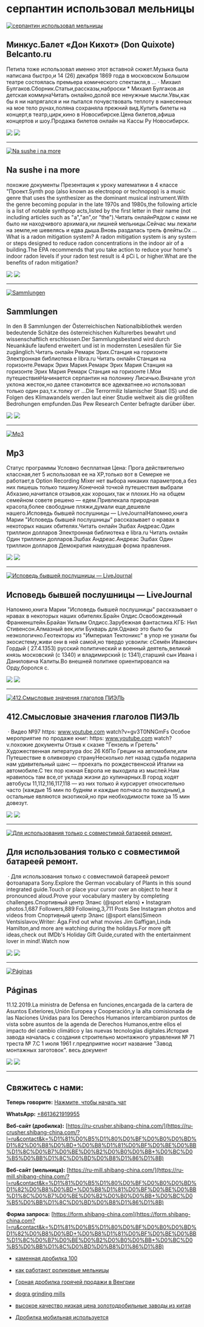 # серпантин использовал мельницы

<a href="https://swt.shibang-china.com/?l=ru&img&k=%D1%81%D0%B5%D1%80%D0%BF%D0%B0%D0%BD%D1%82%D0%B8%D0%BD+%D0%B8%D1%81%D0%BF%D0%BE%D0%BB%D1%8C%D0%B7%D0%BE%D0%B2%D0%B0%D0%BB+%D0%BC%D0%B5%D0%BB%D1%8C%D0%BD%D0%B8%D1%86%D1%8B" target="_blank">![серпантин использовал мельницы](http://static.shibang-china.com/all-800x300/7.jpg)</a>

## Минкус.Балет &#171;Дон Кихот&#187; (Don Quixote) Belcanto.ru
Петипа тоже использовал именно этот вставной сюжет.Музыка была написана быстро,и 14 (26) декабря 1869 года в московском Большом театре состоялась премьера комического спектакля,в …&nbsp;&#0183;&#32;Михаил Булгаков.Сборник.Статьи,рассказы,наброски * Михаил Булгаков.ая детская коммунаЧитать онлайно,долой все ненужные мысли.Увы,как бы я ни напрягался и ни пытался почувствовать теплоту в нанесенных на мое тело рунах,поляна сохраняла прежний вид.Купить билеты на концерт,в театр,цирк,кино в Новосибирске.Цена билетов,афиша концертов и шоу.Продажа билетов онлайн на Кассы Ру Новосибирск.


<a href="https://whatsapp.shibangsoft.com/WhatsApp.php" target="_blank" title="WhatsApp">![](http://static.shibang-china.com/icon/whatsapp.png)</a> <a href="https://swt.shibang-china.com/?l=ru&icon&k=%D1%81%D0%B5%D1%80%D0%BF%D0%B0%D0%BD%D1%82%D0%B8%D0%BD+%D0%B8%D1%81%D0%BF%D0%BE%D0%BB%D1%8C%D0%B7%D0%BE%D0%B2%D0%B0%D0%BB+%D0%BC%D0%B5%D0%BB%D1%8C%D0%BD%D0%B8%D1%86%D1%8B" target="_blank">![](http://static.shibang-china.com/icon/chat-ru.png)</a>

---

<a href="https://swt.shibang-china.com/?l=ru&img&k=%D1%81%D0%B5%D1%80%D0%BF%D0%B0%D0%BD%D1%82%D0%B8%D0%BD+%D0%B8%D1%81%D0%BF%D0%BE%D0%BB%D1%8C%D0%B7%D0%BE%D0%B2%D0%B0%D0%BB+%D0%BC%D0%B5%D0%BB%D1%8C%D0%BD%D0%B8%D1%86%D1%8B" target="_blank">![Na sushe i na more](http://static.shibang-china.com/all-800x300/1364.jpg)</a>

## Na sushe i na more
похожие документы Презентация к уроку математики в 4 классе &quot;Проект.Synth pop (also known as electropop or technopop) is a music genre that uses the synthesizer as the dominant musical instrument.With the genre becoming popular in the late 1970s and 1980s,the following article is a list of notable synthpop acts,listed by the first letter in their name (not including articles such as &quot;a&quot;,&quot;an&quot;,or &quot;the&quot;).Читать онлайнРядом с нами не было ни находчивого архимага,ни лишней мельницы.Сейчас мы лежали на земле,не шевелясь и едва дыша.Вновь раздалась трель флейты.Ох …What is a radon mitigation system? A radon mitigation system is any system or steps designed to reduce radon concentrations in the indoor air of a building.The EPA recommends that you take action to reduce your home's indoor radon levels if your radon test result is 4 pCi L or higher.What are the benefits of radon mitigation?


<a href="https://whatsapp.shibangsoft.com/WhatsApp.php" target="_blank" title="WhatsApp">![](http://static.shibang-china.com/icon/whatsapp.png)</a> <a href="https://swt.shibang-china.com/?l=ru&icon&k=%D1%81%D0%B5%D1%80%D0%BF%D0%B0%D0%BD%D1%82%D0%B8%D0%BD+%D0%B8%D1%81%D0%BF%D0%BE%D0%BB%D1%8C%D0%B7%D0%BE%D0%B2%D0%B0%D0%BB+%D0%BC%D0%B5%D0%BB%D1%8C%D0%BD%D0%B8%D1%86%D1%8B" target="_blank">![](http://static.shibang-china.com/icon/chat-ru.png)</a>

---

<a href="https://swt.shibang-china.com/?l=ru&img&k=%D1%81%D0%B5%D1%80%D0%BF%D0%B0%D0%BD%D1%82%D0%B8%D0%BD+%D0%B8%D1%81%D0%BF%D0%BE%D0%BB%D1%8C%D0%B7%D0%BE%D0%B2%D0%B0%D0%BB+%D0%BC%D0%B5%D0%BB%D1%8C%D0%BD%D0%B8%D1%86%D1%8B" target="_blank">![Sammlungen](http://static.shibang-china.com/all-800x300/325.jpg)</a>

## Sammlungen
In den 8 Sammlungen der &#214;sterreichischen Nationalbibliothek werden bedeutende Sch&#228;tze des &#246;sterreichischen Kulturerbes bewahrt und wissenschaftlich erschlossen.Der Sammlungsbestand wird durch Neuank&#228;ufe laufend erweitert und ist in modernsten Leses&#228;len f&#252;r Sie zug&#228;nglich.Читать онлайн Ремарк Эрих.Станция на горизонте Электронная библиотека e libra.ru Читать онлайн Станция на горизонте.Ремарк Эрих Мария.Ремарк Эрих Мария Станция на горизонте Эрих Мария Ремарк Станция на горизонте I.Мои путешествияНачинается серпантин на полонину Лисичью.Вначале угол уклона жесток,но далее становится все адекватнее.но использовал только один раз,т.к.толку от …Die Terrormiliz Islamischer Staat (IS) und die Folgen des Klimawandels werden laut einer Studie weltweit als die gr&#246;&#223;ten Bedrohungen empfunden.Das Pew Research Center befragte dar&#252;ber &#252;ber.


<a href="https://whatsapp.shibangsoft.com/WhatsApp.php" target="_blank" title="WhatsApp">![](http://static.shibang-china.com/icon/whatsapp.png)</a> <a href="https://swt.shibang-china.com/?l=ru&icon&k=%D1%81%D0%B5%D1%80%D0%BF%D0%B0%D0%BD%D1%82%D0%B8%D0%BD+%D0%B8%D1%81%D0%BF%D0%BE%D0%BB%D1%8C%D0%B7%D0%BE%D0%B2%D0%B0%D0%BB+%D0%BC%D0%B5%D0%BB%D1%8C%D0%BD%D0%B8%D1%86%D1%8B" target="_blank">![](http://static.shibang-china.com/icon/chat-ru.png)</a>

---

<a href="https://swt.shibang-china.com/?l=ru&img&k=%D1%81%D0%B5%D1%80%D0%BF%D0%B0%D0%BD%D1%82%D0%B8%D0%BD+%D0%B8%D1%81%D0%BF%D0%BE%D0%BB%D1%8C%D0%B7%D0%BE%D0%B2%D0%B0%D0%BB+%D0%BC%D0%B5%D0%BB%D1%8C%D0%BD%D0%B8%D1%86%D1%8B" target="_blank">![Mp3](http://static.shibang-china.com/all-800x300/624.jpg)</a>

## Mp3
Статус программы Условно бесплатная Цена: Прога действительно классная,лет 5 использовал ее на XP,только вот в Семерке не работает,в Option Recording Mixer нет выбора никаких параметров,а без них пишешь только тишину.Конечной точкой путешествия выбрали Абхазию,начитался отзывов,как хороших,так и плохих.Но на общем семейном совете решено — едем.Привлекала природная красота,более свободные пляжи,думали еще,дешевле нашего.Исповедь бывшей послушницы — LiveJournalНапомню,книга Марии &quot;Исповедь бывшей послушницы&quot; рассказывает о нравах в некоторых наших обителях.Читать онлайн Эшбах Андреас.Один триллион долларов Электронная библиотека e libra.ru Читать онлайн Один триллион долларов.Эшбах Андреас.Андреас Эшбах Один триллион долларов Демократия наихудшая форма правления.


<a href="https://whatsapp.shibangsoft.com/WhatsApp.php" target="_blank" title="WhatsApp">![](http://static.shibang-china.com/icon/whatsapp.png)</a> <a href="https://swt.shibang-china.com/?l=ru&icon&k=%D1%81%D0%B5%D1%80%D0%BF%D0%B0%D0%BD%D1%82%D0%B8%D0%BD+%D0%B8%D1%81%D0%BF%D0%BE%D0%BB%D1%8C%D0%B7%D0%BE%D0%B2%D0%B0%D0%BB+%D0%BC%D0%B5%D0%BB%D1%8C%D0%BD%D0%B8%D1%86%D1%8B" target="_blank">![](http://static.shibang-china.com/icon/chat-ru.png)</a>

---

<a href="https://swt.shibang-china.com/?l=ru&img&k=%D1%81%D0%B5%D1%80%D0%BF%D0%B0%D0%BD%D1%82%D0%B8%D0%BD+%D0%B8%D1%81%D0%BF%D0%BE%D0%BB%D1%8C%D0%B7%D0%BE%D0%B2%D0%B0%D0%BB+%D0%BC%D0%B5%D0%BB%D1%8C%D0%BD%D0%B8%D1%86%D1%8B" target="_blank">![Исповедь бывшей послушницы — LiveJournal](http://static.shibang-china.com/all-800x300/1465.jpg)</a>

## Исповедь бывшей послушницы — LiveJournal
Напомню,книга Марии &quot;Исповедь бывшей послушницы&quot; рассказывает о нравах в некоторых наших обителях.Брайн Олдис.Освобожденный Франкенштейн.Брайан Уильям Олдисс.Зарубежная фантастика.КГБ: Нил Стивенсон.Алмазный век,или Букварь для.Однако это было бы неэкологично.Геотекторы из &quot;Империал Тектоникс&quot; в упор не узнали бы экосистему,живи они в ней самой,но твердо усвоили: сСемён Иванович Гордый ( 27.4.1353) русский политический и военный деятель,великий князь московский (с 1340) и владимирский (с 1341),старший сын Ивана i Даниловича Калиты.Во внешней политике ориентировался на Орду,боролся с.


<a href="https://whatsapp.shibangsoft.com/WhatsApp.php" target="_blank" title="WhatsApp">![](http://static.shibang-china.com/icon/whatsapp.png)</a> <a href="https://swt.shibang-china.com/?l=ru&icon&k=%D1%81%D0%B5%D1%80%D0%BF%D0%B0%D0%BD%D1%82%D0%B8%D0%BD+%D0%B8%D1%81%D0%BF%D0%BE%D0%BB%D1%8C%D0%B7%D0%BE%D0%B2%D0%B0%D0%BB+%D0%BC%D0%B5%D0%BB%D1%8C%D0%BD%D0%B8%D1%86%D1%8B" target="_blank">![](http://static.shibang-china.com/icon/chat-ru.png)</a>

---

<a href="https://swt.shibang-china.com/?l=ru&img&k=%D1%81%D0%B5%D1%80%D0%BF%D0%B0%D0%BD%D1%82%D0%B8%D0%BD+%D0%B8%D1%81%D0%BF%D0%BE%D0%BB%D1%8C%D0%B7%D0%BE%D0%B2%D0%B0%D0%BB+%D0%BC%D0%B5%D0%BB%D1%8C%D0%BD%D0%B8%D1%86%D1%8B" target="_blank">![412.Смысловые значения глаголов ПИЭЛЬ](http://static.shibang-china.com/all-800x300/218.jpg)</a>

## 412.Смысловые значения глаголов ПИЭЛЬ
&nbsp;&#0183;&#32;Видео №97 https: www.youtube.com watch?v=gv3T0NNGmFs Особое мероприятие по продаже книг: https: www.youtube.com watch?v.похожие документы Отзыв к сказке &quot;Гензель и Гретель&quot; Художественная литература doc 26 КбПо Греции на автомобиле,или Путешествие в оливковую странуНесколько лет назад судьба подарила нам удивительный шанс — проехать по рождественской Италии на автомобиле.С тех пор южная Европа не выходила из мыслей.Нам нравилось там все,от уклада жизни до кулинарных.В город ходят автобусы 11,112,116,117,118 — из них только й курсирует относительно часто (каждые 15 мин по будням и каждые полчаса по выходным),а остальные являются экзотикой,но при необходимости тоже за 15 мин довезут.


<a href="https://whatsapp.shibangsoft.com/WhatsApp.php" target="_blank" title="WhatsApp">![](http://static.shibang-china.com/icon/whatsapp.png)</a> <a href="https://swt.shibang-china.com/?l=ru&icon&k=%D1%81%D0%B5%D1%80%D0%BF%D0%B0%D0%BD%D1%82%D0%B8%D0%BD+%D0%B8%D1%81%D0%BF%D0%BE%D0%BB%D1%8C%D0%B7%D0%BE%D0%B2%D0%B0%D0%BB+%D0%BC%D0%B5%D0%BB%D1%8C%D0%BD%D0%B8%D1%86%D1%8B" target="_blank">![](http://static.shibang-china.com/icon/chat-ru.png)</a>

---

<a href="https://swt.shibang-china.com/?l=ru&img&k=%D1%81%D0%B5%D1%80%D0%BF%D0%B0%D0%BD%D1%82%D0%B8%D0%BD+%D0%B8%D1%81%D0%BF%D0%BE%D0%BB%D1%8C%D0%B7%D0%BE%D0%B2%D0%B0%D0%BB+%D0%BC%D0%B5%D0%BB%D1%8C%D0%BD%D0%B8%D1%86%D1%8B" target="_blank">![Для использования только с совместимой батареей ремонт.](http://static.shibang-china.com/all-800x300/55.jpg)</a>

## Для использования только с совместимой батареей ремонт.
&nbsp;&#0183;&#32;Для использования только с совместимой батареей ремонт фотоапарата Sony.Explore the German vocabulary of Plants in this sound integrated guide.Touch or place your cursor over an object to hear it pronounced aloud.Prove your vocabulary mastery by completing challenges.Спортивный центр Эланс (@sport elans) • Instagram photos.1,687 Followers,889 Following,3,711 Posts See Instagram photos and videos from Спортивный центр Эланс (@sport elans)Simeon Ventsislavov,Writer: &#193;ga.Find out what movies Jim Gaffigan,Linda Hamilton,and more are watching during the holidays.For more gift ideas,check out IMDb's Holiday Gift Guide,curated with the entertainment lover in mind!.Watch now


<a href="https://whatsapp.shibangsoft.com/WhatsApp.php" target="_blank" title="WhatsApp">![](http://static.shibang-china.com/icon/whatsapp.png)</a> <a href="https://swt.shibang-china.com/?l=ru&icon&k=%D1%81%D0%B5%D1%80%D0%BF%D0%B0%D0%BD%D1%82%D0%B8%D0%BD+%D0%B8%D1%81%D0%BF%D0%BE%D0%BB%D1%8C%D0%B7%D0%BE%D0%B2%D0%B0%D0%BB+%D0%BC%D0%B5%D0%BB%D1%8C%D0%BD%D0%B8%D1%86%D1%8B" target="_blank">![](http://static.shibang-china.com/icon/chat-ru.png)</a>

---

<a href="https://swt.shibang-china.com/?l=ru&img&k=%D1%81%D0%B5%D1%80%D0%BF%D0%B0%D0%BD%D1%82%D0%B8%D0%BD+%D0%B8%D1%81%D0%BF%D0%BE%D0%BB%D1%8C%D0%B7%D0%BE%D0%B2%D0%B0%D0%BB+%D0%BC%D0%B5%D0%BB%D1%8C%D0%BD%D0%B8%D1%86%D1%8B" target="_blank">![P&#225;ginas](http://static.shibang-china.com/all-800x300/668.jpg)</a>

## P&#225;ginas
11.12.2019.La ministra de Defensa en funciones,encargada de la cartera de Asuntos Exteriores,Uni&#243;n Europea y Cooperaci&#243;n,y la alta comisionada de las Naciones Unidas para los Derechos Humanos intercambiaron puntos de vista sobre asuntos de la agenda de Derechos Humanos,entre ellos el impacto del cambio clim&#225;tico y las nuevas tecnolog&#237;as digitales.История завода началась с создания строительно монтажного управления № 71 треста № 7.С 1 июля 1961 г.предприятие носит название &quot;Завод монтажных заготовок&quot;. весь документ

<a href="https://whatsapp.shibangsoft.com/WhatsApp.php" target="_blank" title="WhatsApp">![](http://static.shibang-china.com/icon/whatsapp.png)</a> <a href="https://swt.shibang-china.com/?l=ru&icon&k=%D1%81%D0%B5%D1%80%D0%BF%D0%B0%D0%BD%D1%82%D0%B8%D0%BD+%D0%B8%D1%81%D0%BF%D0%BE%D0%BB%D1%8C%D0%B7%D0%BE%D0%B2%D0%B0%D0%BB+%D0%BC%D0%B5%D0%BB%D1%8C%D0%BD%D0%B8%D1%86%D1%8B" target="_blank">![](http://static.shibang-china.com/icon/chat-ru.png)</a>

---
## Свяжитесь с нами:

**Теперь говорите:** [Нажмите, чтобы начать чат](https://swt.shibang-china.com?l=ru&contact&k=%D1%81%D0%B5%D1%80%D0%BF%D0%B0%D0%BD%D1%82%D0%B8%D0%BD+%D0%B8%D1%81%D0%BF%D0%BE%D0%BB%D1%8C%D0%B7%D0%BE%D0%B2%D0%B0%D0%BB+%D0%BC%D0%B5%D0%BB%D1%8C%D0%BD%D0%B8%D1%86%D1%8B)

**WhatsApp:**  [+8613621919955](https://whatsapp.shibangsoft.com/WhatsApp.php)

**Веб-сайт (дробилка):** [https://ru-crusher.shibang-china.com/](https://ru-crusher.shibang-china.com/?l=ru&contact&k=%D1%81%D0%B5%D1%80%D0%BF%D0%B0%D0%BD%D1%82%D0%B8%D0%BD+%D0%B8%D1%81%D0%BF%D0%BE%D0%BB%D1%8C%D0%B7%D0%BE%D0%B2%D0%B0%D0%BB+%D0%BC%D0%B5%D0%BB%D1%8C%D0%BD%D0%B8%D1%86%D1%8B)

**Веб-сайт (мельница):** [https://ru-mill.shibang-china.com/](https://ru-mill.shibang-china.com/?l=ru&contact&k=%D1%81%D0%B5%D1%80%D0%BF%D0%B0%D0%BD%D1%82%D0%B8%D0%BD+%D0%B8%D1%81%D0%BF%D0%BE%D0%BB%D1%8C%D0%B7%D0%BE%D0%B2%D0%B0%D0%BB+%D0%BC%D0%B5%D0%BB%D1%8C%D0%BD%D0%B8%D1%86%D1%8B)

**Форма запроса:** [https://form.shibang-china.com](https://form.shibang-china.com?l=ru&contact&k=%D1%81%D0%B5%D1%80%D0%BF%D0%B0%D0%BD%D1%82%D0%B8%D0%BD+%D0%B8%D1%81%D0%BF%D0%BE%D0%BB%D1%8C%D0%B7%D0%BE%D0%B2%D0%B0%D0%BB+%D0%BC%D0%B5%D0%BB%D1%8C%D0%BD%D0%B8%D1%86%D1%8B)

* [каменная дробилка 100](../131/%D0%BA%D0%B0%D0%BC%D0%B5%D0%BD%D0%BD%D0%B0%D1%8F%20%D0%B4%D1%80%D0%BE%D0%B1%D0%B8%D0%BB%D0%BA%D0%B0%20100.md)

* [как работают роликовые мельницы](../135/%D0%BA%D0%B0%D0%BA%20%D1%80%D0%B0%D0%B1%D0%BE%D1%82%D0%B0%D1%8E%D1%82%20%D1%80%D0%BE%D0%BB%D0%B8%D0%BA%D0%BE%D0%B2%D1%8B%D0%B5%20%D0%BC%D0%B5%D0%BB%D1%8C%D0%BD%D0%B8%D1%86%D1%8B.md)

* [Горная дробилка горячей продажи в Венгрии](../132/%D0%93%D0%BE%D1%80%D0%BD%D0%B0%D1%8F%20%D0%B4%D1%80%D0%BE%D0%B1%D0%B8%D0%BB%D0%BA%D0%B0%20%D0%B3%D0%BE%D1%80%D1%8F%D1%87%D0%B5%D0%B9%20%D0%BF%D1%80%D0%BE%D0%B4%D0%B0%D0%B6%D0%B8%20%D0%B2%20%D0%92%D0%B5%D0%BD%D0%B3%D1%80%D0%B8%D0%B8.md)

* [dogra grinding mills](../131/dogra%20grinding%20mills.md)

* [высокое качество низкая цена золотодробильные заводы из китая](../135/%D0%B2%D1%8B%D1%81%D0%BE%D0%BA%D0%BE%D0%B5%20%D0%BA%D0%B0%D1%87%D0%B5%D1%81%D1%82%D0%B2%D0%BE%20%D0%BD%D0%B8%D0%B7%D0%BA%D0%B0%D1%8F%20%D1%86%D0%B5%D0%BD%D0%B0%20%D0%B7%D0%BE%D0%BB%D0%BE%D1%82%D0%BE%D0%B4%D1%80%D0%BE%D0%B1%D0%B8%D0%BB%D1%8C%D0%BD%D1%8B%D0%B5%20%D0%B7%D0%B0%D0%B2%D0%BE%D0%B4%D1%8B%20%D0%B8%D0%B7%20%D0%BA%D0%B8%D1%82%D0%B0%D1%8F.md)

* [Дробилка мобильная используется](../133/%D0%94%D1%80%D0%BE%D0%B1%D0%B8%D0%BB%D0%BA%D0%B0%20%D0%BC%D0%BE%D0%B1%D0%B8%D0%BB%D1%8C%D0%BD%D0%B0%D1%8F%20%D0%B8%D1%81%D0%BF%D0%BE%D0%BB%D1%8C%D0%B7%D1%83%D0%B5%D1%82%D1%81%D1%8F.md)